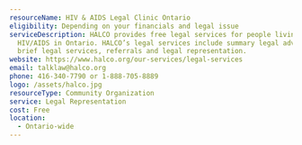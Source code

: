 ```yaml
---
resourceName: HIV & AIDS Legal Clinic Ontario
eligibility: Depending on your financials and legal issue
serviceDescription: HALCO provides free legal services for people living with
  HIV/AIDS in Ontario. HALCO’s legal services include summary legal advice,
  brief legal services, referrals and legal representation.
website: https://www.halco.org/our-services/legal-services
email: talklaw@halco.org
phone: 416-340-7790 or 1-888-705-8889
logo: /assets/halco.jpg
resourceType: Community Organization
service: Legal Representation
cost: Free
location:
  - Ontario-wide
---
```

